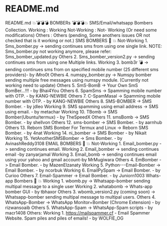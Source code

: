 # README.md
README.md 💥💣💣💣 BOMBERs 💣💣💣💥 SMS/Email/whatsapp Bombers Collection.  Working : Working Not-Working : Not- Working (Or need some modifications) Others : Others (pending, Some anothers issues OR not checked that is it working or not.)  SMS BOMBERS 📲 💥 Not-Working 1. Sms_bomber.py -> sending continues sms from using one single link. NOTE: Sms_bomber.py not working anymore, please refer: Sms_bomber_updated.py  Others 2. Sms_bomber_version2.py -> sending continues sms from using one Multiple links.  Working 3. bomb3r 💣 -> sending continues sms from on specified mobile number (25 different sms providers)- by iMro0t  Others 4. numspy_bomber.py -> Numspy bomber sending multiple free messages using numspy module. (Currently not working need to update)  Others 5. SmS-BomB -> Your Own SmS BomBer...!!! - by Bhai4You  Others 6. SpamSms -> Spamming mobile number with OTP. - by KANG-NEWBIE  Others 7. C-SpamMasal -> Spamming mobile number with OTP. - by KANG-NEWBIE  Others 8. SMS-BOMBER -> SMS Bomber. - by jdleo  Working 9. SMS spamming using email address -> SMS using email. - by metachar  Working 10. TBomb -> SMS Bomber(Ubuntu/termux) - by TheSpeedX  Others 11. smsBomb -> SMS Bomber. - by shellvon  Others 12. sms-bomber -> SMS Bomber. - by aarnhub  Others 13. Reborn SMS Bomber For Termux and Linux -> Reborn SMS Bomber. - by 4nat  Working 14. ni_bomber -> SMS Bomber - by Nikait  Working 15. YetAnotherSMSBomber -> Sms Bomber. - by AvinashReddy3108  EMAIL BOMBERS 📧 💥 Not-Working 1. Email_bomber.py -> sending continues email.  Working 2. Email_bomber -> sending continues email -by zanyarjamal  Working 3. Email_bomb -> sending continues email using your yahoo and gmail account-by MrMugiwara  Others 4. EmBomber -> Email Bomber. - by MazenElzanaty  Working 5. Python---Email-Bomber -> Email Bomber. - by ncorbuk  Working 6. EmailPySpam -> Email Bomber. - by Curioo  Others 7. Email-Spammer -> Email Bomber. - by Juniorn1003  Whats-app Bombers 📲 💥 Working 1. wbomb.py -> Whatsapp-bomber sending multipal message to a single user  Working 2. whatabomb -> Whats-app bomber GUI - by tbhaxor  Others 3. wbomb_version2.py (coming soon) -> Whatsapp-bomber sending multipal message to multipal users.  Others 4. WhatsApp-Bomber -> WhatsApp Monitor+Bomber (Chrome Extension) - by rizwansoaib  Others 5. WhatsApp-Spam -> WhatsApp-Spam scripts - by macr1408  Others: Working 1. https://mailspammer.cf - Email Spammer Website. Spam piles and piles of emails! - by WOLFIE_OG
